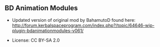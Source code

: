 ## BD Animation Modules

* Updated version of original mod by BahamutoD found here: http://forum.kerbalspaceprogram.com/index.php?/topic/64646-wip-plugin-bdanimationmodules-v061/

* License: CC BY-SA 2.0